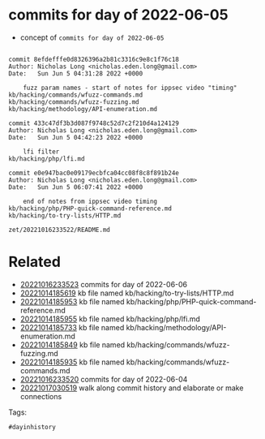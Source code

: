 # commits for day of 2022-06-05

- concept of `commits for day of 2022-06-05`

```

commit 8efdefffe0d8326396a2b81c3316c9e8c1f76c18
Author: Nicholas Long <nicholas.eden.long@gmail.com>
Date:   Sun Jun 5 04:31:28 2022 +0000

    fuzz param names - start of notes for ippsec video "timing"
kb/hacking/commands/wfuzz-commands.md
kb/hacking/commands/wfuzz-fuzzing.md
kb/hacking/methodology/API-enumeration.md

commit 433c47df3b3d087f9748c52d7c2f210d4a124129
Author: Nicholas Long <nicholas.eden.long@gmail.com>
Date:   Sun Jun 5 04:42:23 2022 +0000

    lfi filter
kb/hacking/php/lfi.md

commit e0e947bac0e09179ecbfca04cc08f8c8f891b24e
Author: Nicholas Long <nicholas.eden.long@gmail.com>
Date:   Sun Jun 5 06:07:41 2022 +0000

    end of notes from ippsec video timing
kb/hacking/php/PHP-quick-command-reference.md
kb/hacking/to-try-lists/HTTP.md
```

` zet/20221016233522/README.md `

# Related

- [20221016233523](/zet/20221016233523/README.md) commits for day of 2022-06-06
- [20221014185619](/zet/20221014185619/README.md) kb file named kb/hacking/to-try-lists/HTTP.md
- [20221014185953](/zet/20221014185953/README.md) kb file named kb/hacking/php/PHP-quick-command-reference.md
- [20221014185955](/zet/20221014185955/README.md) kb file named kb/hacking/php/lfi.md
- [20221014185733](/zet/20221014185733/README.md) kb file named kb/hacking/methodology/API-enumeration.md
- [20221014185849](/zet/20221014185849/README.md) kb file named kb/hacking/commands/wfuzz-fuzzing.md
- [20221014185935](/zet/20221014185935/README.md) kb file named kb/hacking/commands/wfuzz-commands.md
- [20221016233520](/zet/20221016233520/README.md) commits for day of 2022-06-04
- [20221017030519](/zet/20221017030519/README.md) walk along commit history and elaborate or make connections

Tags:

    #dayinhistory

